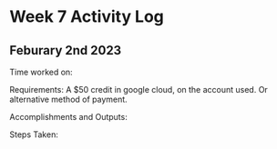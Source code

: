 # Week 7 Activity Log

## Feburary 2nd 2023

Time worked on:

Requirements: A $50 credit in google cloud, on the account used. Or alternative method of payment.

Accomplishments and Outputs:

Steps Taken:

